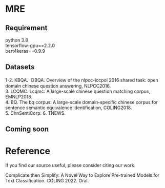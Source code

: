 # MRE
## Requirement
python 3.8  
tensorflow-gpu==2.2.0  
bert4keras==0.9.9
## Datasets
1-2. KBQA、DBQA. Overview of the nlpcc-iccpol 2016 shared task: open domain chinese question answering, NLPCC2016.   
3. LCQMC.  Lcqmc: A large-scale chinese question matching corpus, EMNLP2018.   
4. BQ. The bq corpus: A large-scale domain-specific chinese corpus for sentence semantic equivalence identification, COLING2018.  
5. ChnSentiCorp.
6. TNEWS.

## Coming soon

# Reference
If you find our source useful, please consider citing our work.

Complicate then Simplify: A Novel Way to Explore Pre-trained Models for Text Classification. COLING 2022. Oral.
